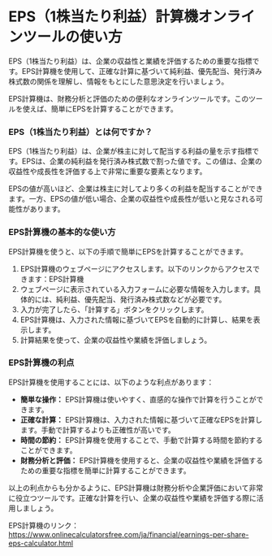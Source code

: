 EPS（1株当たり利益）計算機オンラインツールの使い方
===========================

EPS（1株当たり利益）は、企業の収益性と業績を評価するための重要な指標です。EPS計算機を使用して、正確な計算に基づいて純利益、優先配当、発行済み株式数の関係を理解し、情報をもとにした意思決定を行いましょう。

EPS計算機は、財務分析と評価のための便利なオンラインツールです。このツールを使えば、簡単にEPSを計算することができます。

### EPS（1株当たり利益）とは何ですか？

EPS（1株当たり利益）は、企業が株主に対して配当する利益の量を示す指標です。EPSは、企業の純利益を発行済み株式数で割った値です。この値は、企業の収益性や成長性を評価する上で非常に重要な要素となります。

EPSの値が高いほど、企業は株主に対してより多くの利益を配当することができます。一方、EPSの値が低い場合、企業の収益性や成長性が低いと見なされる可能性があります。

### EPS計算機の基本的な使い方

EPS計算機を使うと、以下の手順で簡単にEPSを計算することができます。

1. EPS計算機のウェブページにアクセスします。以下のリンクからアクセスできます：EPS計算機
2. ウェブページに表示されている入力フォームに必要な情報を入力します。具体的には、純利益、優先配当、発行済み株式数などが必要です。
3. 入力が完了したら、「計算する」ボタンをクリックします。
4. EPS計算機は、入力された情報に基づいてEPSを自動的に計算し、結果を表示します。
5. 計算結果を使って、企業の収益性や業績を評価しましょう。

### EPS計算機の利点

EPS計算機を使用することには、以下のような利点があります：

- **簡単な操作：** EPS計算機は使いやすく、直感的な操作で計算を行うことができます。
- **正確な計算：** EPS計算機は、入力された情報に基づいて正確なEPSを計算します。手動で計算するよりも正確性が高いです。
- **時間の節約：** EPS計算機を使用することで、手動で計算する時間を節約することができます。
- **財務分析と評価：** EPS計算機を使用すると、企業の収益性や業績を評価するための重要な指標を簡単に計算することができます。

以上の利点からも分かるように、EPS計算機は財務分析や企業評価において非常に役立つツールです。正確な計算を行い、企業の収益性や業績を評価する際に活用しましょう。

EPS計算機のリンク：<https://www.onlinecalculatorsfree.com/ja/financial/earnings-per-share-eps-calculator.html>